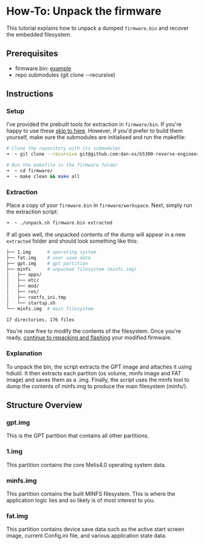 # How-To: Unpack the firmware

This tutorial explains how to unpack a dumped `firmware.bin` and recover the embedded filesystem.

## Prerequisites

- firmware.bin: [example](../firmware/examples/B5300/original/)
- repo submodules (git clone --recursive)

## Instructions

### Setup

I've provided the prebuilt tools for extraction in `firmware/bin`. If you're happy to use these [skip to here](#extraction). However, if you'd prefer to build them yourself, make sure the submodules are initialised and run the makefile:
```bash
# Clone the repository with its submodules
➜  ~ git clone --recursive git@github.com:dan-os/b5300-reverse-engineering.git

# Run the makefile in the firmware folder
➜  ~ cd firmware/
➜  ~ make clean && make all
```

### Extraction

Place a copy of your `firmware.bin` in `firmware/workspace`. Next, simply run the extraction script:
```bash
➜  ~ ./unpack.sh firmware.bin extracted
```

If all goes well, the unpacked contents of the dump will appear in a new `extracted` folder and should look something like this:
```bash
├── 1.img      # operating system
├── fat.img    # user save data
├── gpt.img    # gpt partition
├── minfs      # unpacked filesystem (minfs.img)
│   ├── apps/
│   ├── etc/
│   ├── mod/
│   ├── res/
│   ├── rootfs_ini.tmp
│   └── startup.sh
└── minfs.img  # main filesystem

17 directories, 176 files
```

You're now free to modify the contents of the filesystem. Once you're ready, [continue to repacking and flashing](3-repacking-firmware.md) your modified firmware.

### Explanation

To unpack the bin, the script extracts the GPT image and attaches it using hdiutil. It then extracts each partiton (os volume, minfs image and FAT image) and saves them as a .img. Finally, the script uses the minfs tool to dump the contents of minfs.img to produce the main filesystem (minfs/).

## Structure Overview

### gpt.img

This is the GPT partition that contains all other partitions.

### 1.img

This partition contains the core Melis4.0 operating system data.

### minfs.img

This partition contains the built MINFS filesystem. This is where the application logic lies and so likely is of most interest to you.

### fat.img

This partition contains device save data such as the active start screen image, current Config.ini file, and various application state data.
